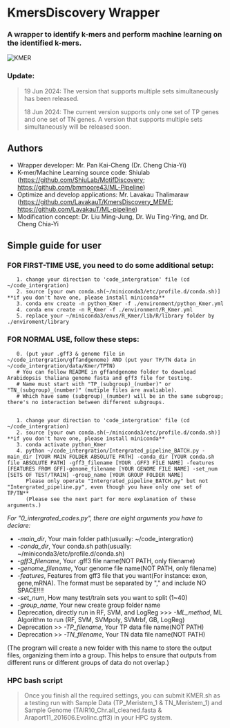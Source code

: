 # KmersDiscovery Wrapper
### A wrapper to identify k-mers and perform machine learning on the identified k-mers.
![KMER](https://github.com/LavakauT/Kmer-Wrapper/assets/132649549/9bb29229-36a4-4698-8050-837487a63682)
### Update:
> 19 Jun 2024: The version that supports multiple sets simultaneously has been released.
> 
> 18 Jun 2024: The current version supports only one set of TP genes and one set of TN genes. A version that supports multiple sets simultaneously will be released soon.

## Authors
- Wrapper developer: Mr. Pan Kai-Cheng (Dr. Cheng Chia-Yi)
- K-mer/Machine Learning source code: Shiulab (https://github.com/ShiuLab/MotifDiscovery; https://github.com/bmmoore43/ML-Pipeline)
- Optimize and develop applications: Mr. Lavakau Thalimaraw (https://github.com/LavakauT/KmersDiscovery_MEME; https://github.com/LavakauT/ML-pipeline)
- Modification concept: Dr. Liu Ming-Jung, Dr. Wu Ting-Ying, and Dr. Cheng Chia-Yi

## Simple guide for user
### FOR FIRST-TIME USE, you need to do some additional setup:
```
   1. change your direction to 'code_intergration' file (cd ~/code_intergration)
   2. source [your own conda.sh(~/miniconda3/etc/profile.d/conda.sh)]     **if you don't have one, please install miniconda**
   3. conda env create -n python_Kmer -f ./environment/python_Kmer.yml
   4. conda env create -n R_Kmer -f ./environment/R_Kmer.yml
   5. replace your ~/miniconda3/envs/R_Kmer/lib/R/library folder by ./enviroment/library
```

### FOR NORMAL USE, follow these steps:
```
   0. (put your .gff3 & genome file in ~/code_intergration/gffandgenome) AND (put your TP/TN data in ~/code_intergration/data/Kmer/TPTN)
   # You can follow README in gffandgenome folder to download Arabidopsis thaliana genome fasta and gff3 file for testing.
   # Name must start with "TP_(subgroup)_(number)" or "TN_(subgroup)_(number)" (mutiple files are avaliable). 
   # Which have same (subgroup)_(number) will be in the same subgroup; there's no interaction between different subgroups.


   1. change your direction to 'code_intergration' file (cd ~/code_intergration)
   2. source [your own conda.sh(~/miniconda3/etc/profile.d/conda.sh)]     **if you don't have one, please install miniconda**
   3. conda activate python_Kmer
   4. python ~/code_intergration/Intergrated_pipeline_BATCH.py -main_dir [YOUR MAIN FOLDER ABSOLUTE PATH] -conda_dir [YOUR conda.sh file ABSOLUTE PATH] -gff3_filename [YOUR .GFF3 FILE NAME] -features [FEATURES FROM GFF]-genome_filename [YOUR GENOME FILE NAME] -set_num [SETS OF TEST/TRAIN] -group_name [YOUR GROUP FOLDER NAME]
      Please only operate "Intergrated_pipeline_BATCH.py" but not "Intergrated_pipeline.py", even though you have only one set of TP/TN**
      (Please see the next part for more explanation of these arguments.)
```

*For "0_intergrated_codes.py", there are eight arguments you have to declare:*
   - *-main_dir*, Your main folder path(usually: ~/code_intergration)
   - *-conda_dir*, Your conda.sh path(usually: ~/miniconda3/etc/profile.d/conda.sh)
   - *-gff3_filename*, Your .gff3 file name(NOT PATH, only filename)
   - *-genome_filename*, Your genome file name(NOT PATH, only filename)
   - *-features*, Features from gff3 file that you want(For instance: exon, gene,mRNA). The format must be separated by "," and include NO SPACE!!!!
   -  *-set_num*, How many test/train sets you want to split (1~40)
   -  *-group_name*, Your new create group folder name
   - Deprecation, directly run in RF, SVM, and LogReg >>> *-ML_method*, ML Algorithm to run (RF, SVM, SVMpoly, SVMrbf, GB, LogReg)
   - Deprecation >> *-TP_filename*, Your TP data file name(NOT PATH)
   - Deprecation >> *-TN_filename*, Your TN data file name(NOT PATH)
   
   (The program will create a new folder with this name to store the output files, organizing them into a group. 
   This helps to ensure that outputs from different runs or different groups of data do not overlap.)

### HPC bash script
>Once you finish all the required settings, you can submit KMER.sh as a testing run with Sample Data (TP_Meristem_1 & TN_Meristem_1) and Sample Genome (TAIR10_Chr.all_cleaned.fasta & Araport11_201606.Evolinc.gff3) in your HPC system.

